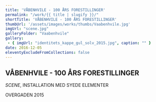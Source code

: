 ```yaml
---
title: 'VÅBENHVILE - 100 ÅRS FORESTILLINGER'
permalink: "/work/{{ title | slugify }}/"
shortTitle: 'VÅBENHVILE - 100 ÅRS FORESTILLINGER'
thumbUrl: '/assets/images/works/thumbs/Vaabenhvile.jpg'
imgUrl: "scene.jpg"
galleryFolder: "Vaabenhvile"
gallery:
 - { imgUrl: "identitets_kappe_gul_solv_2015.jpg", caption: "" }
date: 2016-12-05
eleventyExcludeFromCollections: false
---
```



<div class="Txt">
  <h2>VÅBENHVILE - 100 ÅRS FORESTILLINGER</h2>
  <p><em>SCENE</em>, INSTALLATION MED SYEDE ELEMENTER</p>
  <p>OVERGADEN 2015</p>
</div>